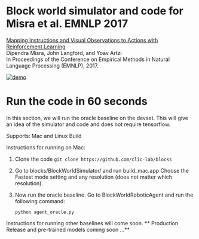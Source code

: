 # Block world simulator and code for Misra et al. EMNLP 2017

[Mapping Instructions and Visual Observations to Actions with Reinforcement Learning](https://arxiv.org/abs/1704.08795)  
Dipendra Misra, John Langford, and Yoav Artzi  
In Proceedings of the Conference on Empirical Methods in Natural Language Processing (EMNLP), 2017.  

[![demo](http://yoavartzi.com/temp/emnlp2017-video.gif "Demo")](https://youtu.be/fmCP-SdDOT0)

# Run the code in 60 seconds

In this section, we will run the oracle baseline on the devset. This will give an idea of the simulator and code 
and does not require tensorflow.

Supports: Mac and Linux Build

Instructions for running on Mac:

1) Clone the code  ``git clone https://github.com/clic-lab/blocks``
2) Go to blocks/BlockWorldSimulator/ and run build_mac.app
   Choose the Fastest mode setting and any resolution (does not matter which resolution).
3) Now run the oracle baseline. Go to BlockWorldRoboticAgent and run the following command:
     
      ``python agent_oracle.py``


Instructions for running other baselines will come soon.
** Production Release and pre-trained models coming soon ...**
